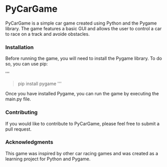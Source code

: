 # PyCarGame

PyCarGame is a simple car  game created using Python and the Pygame library. The game features a basic GUI and allows the user to control a car to race on a track and avoide obstacles.

### Installation

Before running the game, you will need to install the Pygame library. To do so, you can use pip:

'''
> pip install pygame
'''

Once you have installed Pygame, you can run the game by executing the main.py file.

### Contributing

If you would like to contribute to PyCarGame, please feel free to submit a pull request. 

### Acknowledgments

This game was inspired by other car racing games and was created as a learning project for Python and Pygame.
